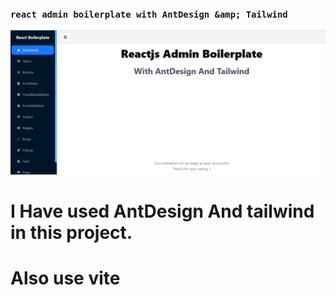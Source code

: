 

### `react admin boilerplate with AntDesign &amp; Tailwind`
![alt text](https://github.com/morteza-gho/react-admin-boilerplate/blob/main/dashboard.jpg?raw=true)

# I Have used AntDesign And tailwind in this project.
# Also use vite
